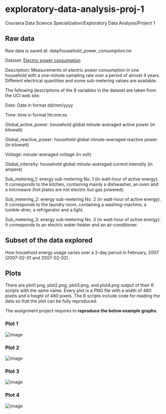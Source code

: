 # exploratory-data-analysis-proj-1
Coursera Data Science Specialization/Exploratory Data Analysis/Project 1

## Raw data

Raw data is saved at: data/household_power_consumption.txt

Dataset: [Electric power consumption](https://d396qusza40orc.cloudfront.net/exdata%2Fdata%2Fhousehold_power_consumption.zip)

Description: Measurements of electric power consumption in one household with a one-minute sampling rate over a period of almost 4 years. Different electrical quantities and some sub-metering values are available.

The following descriptions of the 9 variables in the dataset are taken from the UCI web site:

Date: Date in format dd/mm/yyyy

Time: time in format hh:mm:ss

Global_active_power: household global minute-averaged active power (in kilowatt)

Global_reactive_power: household global minute-averaged reactive power (in kilowatt)

Voltage: minute-averaged voltage (in volt)

Global_intensity: household global minute-averaged current intensity (in ampere)

Sub_metering_1: energy sub-metering No. 1 (in watt-hour of active energy). It corresponds to the kitchen, containing mainly a dishwasher, an oven and a microwave (hot plates are not electric but gas powered).

Sub_metering_2: energy sub-metering No. 2 (in watt-hour of active energy). It corresponds to the laundry room, containing a washing-machine, a tumble-drier, a refrigerator and a light.

Sub_metering_3: energy sub-metering No. 3 (in watt-hour of active energy). It corresponds to an electric water-heater and an air-conditioner.

## Subset of the data explored

How household energy usage varies over a 2-day period in February, 2007 (2007-02-01 and 2007-02-02).

## Plots

There are plot1.png, plot2.png, plot3.png, and plot4.png output of their R scripts with the same name. Every plot is a PNG file with a width of 480 pixels and a height of 480 pixels. The R scripts include code for reading the data so that the plot can be fully reproduced.

The assignment project requires to **reproduce the below example graphs**.

### Plot 1

![image](https://d396qusza40orc.cloudfront.net/exdata/CP1/ExDataCP1Plot1.png)

### Plot 2

![image](https://d396qusza40orc.cloudfront.net/exdata/CP1/ExDataCP1Plot2.png)

### Plot 3

![image](https://d396qusza40orc.cloudfront.net/exdata/CP1/ExDataCP1Plot3.png)

### Plot 4

![image](https://d396qusza40orc.cloudfront.net/exdata/CP1/ExDataCP1Plot4.png)
